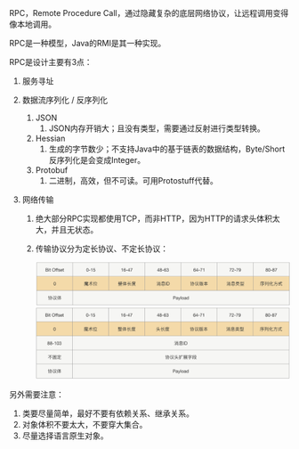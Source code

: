 RPC，Remote Procedure Call，通过隐藏复杂的底层网络协议，让远程调用变得像本地调用。

RPC是一种模型，Java的RMI是其一种实现。

RPC是设计主要有3点：

1. 服务寻址

2. 数据流序列化 / 反序列化

   1. JSON
      1. JSON内存开销大；且没有类型，需要通过反射进行类型转换。
   2. Hessian
      1. 生成的字节数少；不支持Java中的基于链表的数据结构，Byte/Short反序列化是会变成Integer。
   3. Protobuf
      1. 二进制，高效，但不可读。可用Protostuff代替。

3. 网络传输

   1. 绝大部分RPC实现都使用TCP，而非HTTP，因为HTTP的请求头体积太大，并且无状态。

   2. 传输协议分为定长协议、不定长协议：

      ![image](../images/6/protocol-length-fixed.png)![image](../images/6/protocol-length-indefinite.png)

另外需要注意：

1. 类要尽量简单，最好不要有依赖关系、继承关系。
2. 对象体积不要太大，不要穿大集合。
3. 尽量选择语言原生对象。
